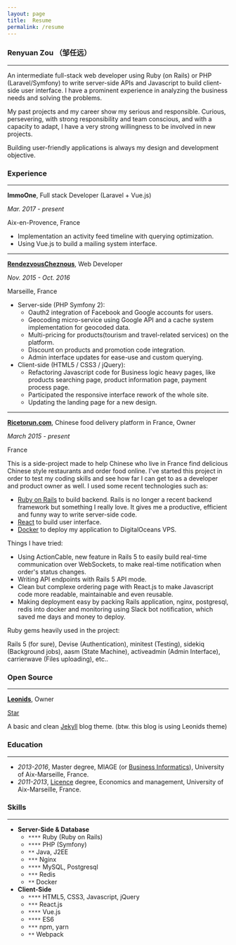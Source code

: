 ```yaml
---
layout: page
title:  Resume
permalink: /resume
---
```


### Renyuan Zou （邹任远）

---

An intermediate full-stack web developer using Ruby (on Rails) or PHP (Laravel/Symfony) to write server-side APIs and Javascript to build client-side user interface. I have a prominent experience in analyzing the business needs and solving the problems.

My past projects and my career show my serious and responsible. Curious, persevering, with strong responsibility and team conscious, and with a capacity to adapt, I have a very strong willingness to be involved in new projects.

Building user-friendly applications is always my design and development objective.

### Experience

---

**ImmoOne**, Full stack Developer (Laravel + Vue.js)

*Mar. 2017 - present*

Aix-en-Provence, France

- Implementation an activity feed timeline with querying optimization.
- Using Vue.js to build a mailing system interface.

---

**[RendezvousCheznous](https://www.rendezvouscheznous.com/)**, Web Developer

*Nov. 2015 - Oct. 2016*

Marseille, France

- Server-side (PHP Symfony 2):
  - Oauth2 integration of Facebook and Google accounts for users.
  - Geocoding micro-service using Google API and a cache system implementation for geocoded data.
  - Multi-pricing for products(tourism and travel-related services) on the platform.
  - Discount on products and promotion code integration.
  - Admin interface updates for ease-use and custom querying.
- Client-side (HTML5 / CSS3 / jQuery):
  - Refactoring Javascript code for Business logic heavy pages, like products searching page, product information page, payment process page.
  - Participated the responsive interface rework of the whole site.
  - Updating the landing page for a new design.

---

**[Ricetorun.com](https://www.ricetorun.com/)**, Chinese food delivery platform in France, Owner

*March 2015 - present*

France

This is a side-project made to help Chinese who live in France find delicious Chinese style restaurants and order food online. I've started this project in order to test my coding skills and see how far I can get to as a developer and product owner as well. I used some recent technologies such as:

- [Ruby on Rails](http://rubyonrails.org/) to build backend. Rails is no longer a recent backend framework but something I really love. It gives me a productive, efficient and funny way to write server-side code.
- [React](https://facebook.github.io/react/) to build user interface.
- [Docker](https://www.docker.com/) to deploy my application to DigitalOceans VPS.

Things I have tried:

- Using ActionCable, new feature in Rails 5 to easily build real-time communication over WebSockets, to make real-time notification when order's status changes.
- Writing API endpoints with Rails 5 API mode.
- Clean but complexe ordering page with React.js to make Javascript code more readable, maintainable and even reusable.
- Making deployment easy by packing Rails application, nginx, postgresql, redis into docker and monitoring using Slack bot notification, which saved me days and money to deploy.

Ruby gems heavily used in the project:

Rails 5 (for sure), Devise (Authentication), minitest (Testing), sidekiq (Background jobs), aasm (State Machine), activeadmin (Admin Interface), carrierwave (Files uploading), etc..

### Open Source

---

**[Leonids](https://github.com/renyuanz/leonids)**, Owner

<!-- Place this tag where you want the button to render. -->
<a class="github-button" href="https://github.com/renyuanz/leonids" data-icon="octicon-star" data-count-href="/renyuanz/leonids/stargazers" data-count-api="/repos/renyuanz/leonids#stargazers_count" data-count-aria-label="# stargazers on GitHub" aria-label="Star renyuanz/leonids on GitHub">Star</a>

A basic and clean [Jekyll](https://jekyllrb.com/) blog theme. (btw. this blog is using Leonids theme)

### Education

---

- *2013-2016*, Master degree, MIAGE (or [Business Informatics](https://en.wikipedia.org/wiki/Master_of_Business_Informatics)), University of Aix-Marseille, France.
- *2011-2013*, [Licence](https://en.wikipedia.org/wiki/Licence_Master_Doctorat) degree, Economics and management, University of Aix-Marseille, France.

### Skills

---

- **Server-Side & Database**
  - `****`  Ruby (Ruby on Rails)
  - `****`   PHP (Symfony)
  - `**`    Java, J2EE
  - `***`   Nginx
  - `****`  MySQL, Postgresql
  - `***`   Redis
  - `**`    Docker
- **Client-Side**
  - `****`   HTML5, CSS3, Javascript, jQuery
  - `***`   React.js
  - `****`    Vue.js
  - `****`    ES6
  - `***`    npm, yarn
  - `**`     Webpack

<!-- Place this tag in your head or just before your close body tag. -->
<script async defer src="https://buttons.github.io/buttons.js"></script>
